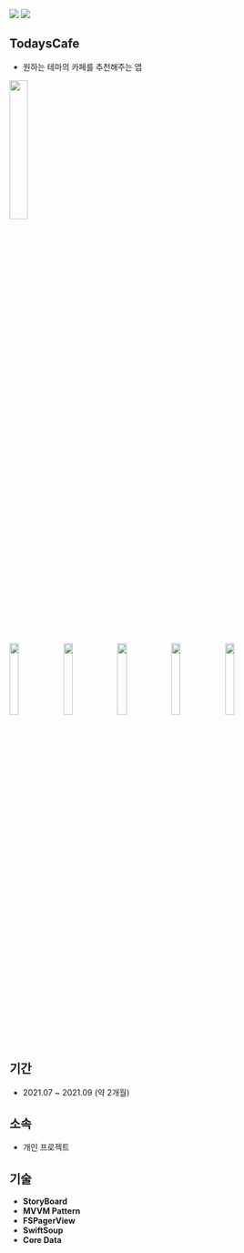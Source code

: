 <img src=https://img.shields.io/badge/platform-iOS-blue>  <img src = https://img.shields.io/badge/Swift-5.5-orange.svg>

## TodaysCafe
- 원하는 테마의 카페를 추천해주는 앱

<img src=https://user-images.githubusercontent.com/68800789/146768046-b9ebbe6f-114d-4f2f-9076-91bbe9d52861.gif width="25%">

<img src="https://user-images.githubusercontent.com/68800789/147534599-3088b621-2e9b-48bf-affe-97756321704a.png" width="18%"> <img src="https://user-images.githubusercontent.com/68800789/147534605-617ac883-140a-4945-8e43-264eee85eb86.png" width="18%"> <img src="https://user-images.githubusercontent.com/68800789/147534654-68a366e3-7456-4e3c-a14d-b54642006cad.png" width="18%"> <img src="https://user-images.githubusercontent.com/68800789/147534643-bb790477-78e8-4615-94b7-45c43aa3f013.png" width="18%"> <img src="https://user-images.githubusercontent.com/68800789/147534612-e666743e-4d5e-41fa-8bfa-c39b49a3c2f7.png" width="18%">

## 기간
- 2021.07 ~ 2021.09 (약 2개월)

## 소속
- 개인 프로젝트

## 기술
- **StoryBoard**
- **MVVM Pattern**
- **FSPagerView**
- **SwiftSoup**
- **Core Data**
